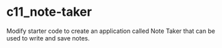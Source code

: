 # c11_note-taker
Modify starter code to create an application called Note Taker that can be used to write and save notes.
